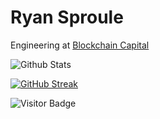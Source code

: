 # Ryan Sproule

Engineering at [Blockchain Capital](https://github.com/BlockchainCap)

![Github Stats](https://github-readme-stats.vercel.app/api?username=rsproule&count_private=true&theme=gotham&show_icons=true&include_all_commits=true)

[![GitHub Streak](https://github-readme-streak-stats.herokuapp.com/?user=rsproule&theme=dark)](https://git.io/streak-stats)

![Visitor Badge](https://visitor-badge.laobi.icu/badge?page_id=rsproule)
